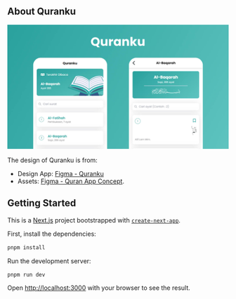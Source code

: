 
## About Quranku
![image](./public/images/cover-quranku.jpg)

The design of Quranku is from: 
- Design App: [Figma - Quranku](https://www.figma.com/file/3dFh788Uk8wWYlhh7Kh62F/Quranku?type=design&node-id=5%3A1567&mode=dev)
- Assets: [Figma - Quran App Concept](https://www.figma.com/community/file/966921639679380402).



## Getting Started
This is a [Next.js](https://nextjs.org/) project bootstrapped with [`create-next-app`](https://github.com/vercel/next.js/tree/canary/packages/create-next-app).

First, install the dependencies:
```bash
pnpm install
```

Run the development server:

```bash
pnpm run dev
```

Open [http://localhost:3000](http://localhost:3000) with your browser to see the result.